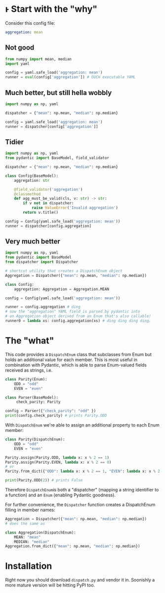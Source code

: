 # ͱ Start with the "why" 


Consider this config file:
```yaml
aggregation: mean
```

## Not good

```py
from numpy import mean, median
import yaml

config = yaml.safe_load('aggregation: mean')
runner = eval(config['aggregation']) # OUCH executable YAML
```

## Much better, but still hella wobbly

```py
import numpy as np, yaml

dispatcher = {"mean": np.mean, "median": np.median}

config = yaml.safe_load('aggregation: mean')
runner = dispatcher[config['aggregation']]
```

## Tidier

```py
import numpy as np, yaml
from pydantic import BaseModel, field_validator

dispatcher = {"mean": np.mean, "median": np.median}

class Config(BaseModel):
    aggregation: str

    @field_validator('aggregation')
    @classmethod
    def agg_must_be_valid(cls, v: str) -> str:
        if v not in dispatcher:
            raise ValueError('Invalid aggregation')
        return v.title()

config = Config(yaml.safe_load('aggregation: mean'))
runner = dispatcher[config.aggregation]
```

## Very much better
```py
import numpy as np, yaml
from pydantic import BaseModel
from dispatcher import Dispatcher

# shortcut utility that creates a DispatchEnum object
Aggregation = Dispatcher({"mean": np.mean, "median": np.median})

class Config:
    aggregation: Aggregation = Aggregation.MEAN

config = Config(yaml.safe_load('aggregation: mean'))

runner = config.aggregation # ding
# now the "aggregation" YAML field is parsed by pydantic into 
# an Aggregation object derived from an Enum that's also callable!
runner0 = lambda xs: config.aggregation(xs) # ding ding ding ding.
```

# The "what"

This code provides a `DispatchEnum` class that subclasses from Enum but holds an
additional value for each member. This is most useful in combination with Pydantic,
which is able to parse Enum-valued fields received as strings, i.e.

```py
class Parity(Enum):
    ODD = "odd"
    EVEN = "even"

class Parser(BaseModel):
     check_parity: Parity

config = Parser({"check_parity": "odd" })
print(config.check_parity) # prints Parity.ODD
```

With `DispatchEnum` we're able to assign an additional property to each Enum member:

```py
class Parity(DispatchEnum):
    ODD = "odd"
    EVEN = "even"

Parity.assign(Parity.ODD, lambda x: x % 2 == 1)
Parity.assign(Parity.EVEN, lambda x: x % 2 == 0)
# or
Parity.from_dict({"ODD": lambda x: x % 2 == 1, "EVEN": lambda x: x % 2 == 0})

print(Parity.ODD(2)) # prints False
```

Therefore `DispatchEnum`is both a "dispatcher" (mapping a string identifier to a function)
and an `Enum` (enabling Pydantic goodness).

For further convenience, the `Dispatcher` function creates a DispatchEnum filling in member names:

```py
Aggregation = Dispatcher({"mean": np.mean, "median": np.median})
# does the same as 

class Aggregation(DispatchEnum):
    MEAN: "mean"
    MEDIAN: "median"
Aggregation.from_dict({"mean": np.mean, "median": np.median})
```

# Installation

Right now you should download `dispatch.py` and vendor it in. Soonishly a more mature
version will be hitting PyPI too.